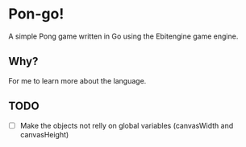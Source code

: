 # Pon-go!

A simple Pong game written in Go using the Ebitengine game engine.

## Why?

For me to learn more about the language.

## TODO

- [ ] Make the objects not relly on global variables (canvasWidth and canvasHeight)
